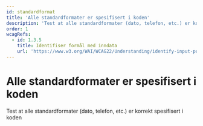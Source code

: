 ```yaml
---
id: standardformat
title: 'Alle standardformater er spesifisert i koden'
description: 'Test at alle standardformater (dato, telefon, etc.) er korrekt spesifisert i koden'
order: 1
wcagRefs:
  - id: 1.3.5
    title: Identifiser formål med inndata
    url: 'https://www.w3.org/WAI/WCAG22/Understanding/identify-input-purpose'
---
```


# Alle standardformater er spesifisert i koden

Test at alle standardformater (dato, telefon, etc.) er korrekt spesifisert i koden

